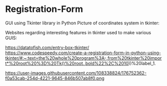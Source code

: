 # Registration-Form
GUI using Tkinter library in Python
Picture of coordinates system in tkinter:


Websites regarding interesting features in tkinter used to make various GUIS:

https://datatofish.com/entry-box-tkinter/
https://www.codespeedy.com/create-a-registration-form-in-python-using-tkinter/#:~:text=the%20whole%20program%3A-,from%20tkinter%20import*%20root%20%3D%20Tk()%20root.,bold%22%2C%2010))%20label_1.

https://user-images.githubusercontent.com/108338824/176752362-f0a53cab-254d-4221-9645-846b507ab8f0.png

